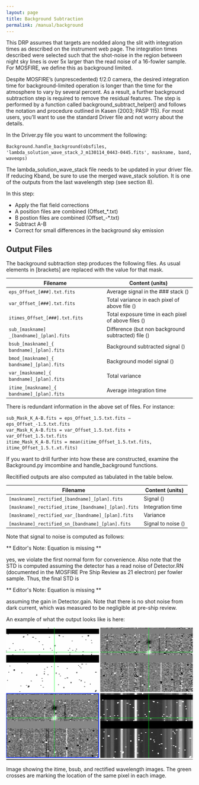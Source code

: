 ```yaml
---
layout: page
title: Background Subtraction
permalink: /manual/background
---
```


This DRP assumes that targets are nodded along the slit with integration times as described on the instrument web page. The integration times described were selected such that the shot-noise in the region between night sky lines is over 5x larger than the read noise of a 16-fowler sample. For MOSFIRE, we define this as background limited.

Despite MOSFIRE’s (unprescedented) f/2.0 camera, the desired integration time for background-limited operation is longer than the time for the atmosphere to vary by several percent. As a result, a further background subtraction step is required to remove the residual features. The step is performed by a function called background_subtract_helper() and follows the notation and procedure outlined in Kasen (2003; PASP 115). For most users, you’ll want to use the standard Driver file and not worry about the details. 

In the Driver.py file you want to uncomment the following:

    Background.handle_background(obsfiles, 'lambda_solution_wave_stack_J_m130114_0443-0445.fits', maskname, band, waveops)

The lambda_solution_wave_stack file needs to be updated in your driver file. If reducing Kband, be sure to use the merged wave_stack solution. It is one of the outputs from the last wavelength step (see section 8).

In this step:

* Apply the flat field corrections 
* A position files are combined (Offset_*.txt)
* B postion files are combined (Offset_-*.txt)
* Subtract A-B
* Correct for small differences in the background sky emission

## Output Files

The background subtraction step produces the following files. As usual elements in [brackets] are replaced with the value for that mask.

| Filename                         | Content (units)                                                             |
|----------------------------------|-----------------------------------------------------------------------------|
| `eps_Offset_[###].txt.fits` | Average signal in the ### stack ()            |
| `var_Offset_[###].txt.fits` | Total variance in each pixel of above file () |
| `itimes_Offset_[###].txt.fits` | Total exposure time in each pixel of above files () |
| `sub_[maskname] _[bandname]_[plan].fits` | Difference (but non background subtracted) file () |
| `bsub_[maskname]_{ bandname]_[plan].fits` | Background subtracted signal () |
| `bmod_[maskname]_{ bandname]_[plan].fits` | Background model signal () |
| `var_[maskname]_{ bandname]_[plan].fits` | Total variance |
| `itime_[maskname]_{ bandname]_[plan].fits` | Average integration time |

There is redundant information in the above set of files. For instance:

    sub_Mask_K_A-B.fits = eps_Offset_1.5.txt.fits – eps_Offset_-1.5.txt.fits
    var_Mask_K_A-B.fits = var_Offset_1.5.txt.fits + var_Offset_1.5.txt.fits
    itime_Mask_K_A-B.fits = mean(itime_Offset_1.5.txt.fits, itime_Offset_1.5.t.xt.fits)

If you want to drill further into how these are constructed, examine the Background.py imcombine and handle_background functions.

Recitified outputs are also computed as tabulated in the table below.

| Filename                         | Content (units)                                                             |
|----------------------------------|-----------------------------------------------------------------------------|
| `[maskname]_rectified_[bandname]_[plan].fits` | Signal () |
| `[maskname]_rectified_itime_[bandname]_[plan].fits` | Integration time  |
| `[maskname]_rectified_var_[bandname]_[plan].fits` | Variance  |
| `[maskname]_rectified_sn_[bandname]_[plan].fits` | Signal to noise () |

Note that signal to noise is computed as follows:

** Editor's Note: Equation is missing **

yes, we violate the first normal form for convenience. Also note that the STD is computed assuming the detector has a read noise of Detector.RN (documented in the MOSFIRE Pre Ship Review as 21 electron) per fowler sample. Thus, the final STD is

** Editor's Note: Equation is missing **

assuming the gain in Detector.gain. Note that there is no shot noise from dark current, which was measured to be negligible at pre-ship review.

An example of what the output looks like is here:

![Screenshot](image6.png "Image showing the itime, bsub, and rectified wavelength images. The green crosses are marking the location of the same pixel in each image.")

Image showing the itime, bsub, and rectified wavelength images. The green crosses are marking the location of the same pixel in each image.

